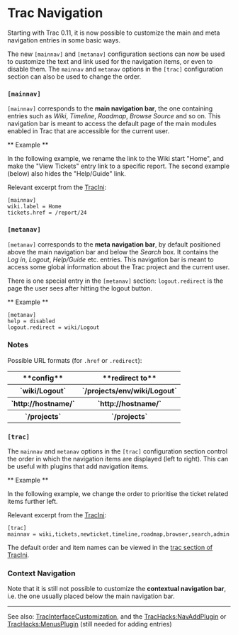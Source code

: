 # Trac Navigation



Starting with Trac 0.11, it is now possible to customize the main and meta navigation entries in some basic ways.



The new `[mainnav]` and `[metanav]` configuration sections can now be used to customize the text and link used for the navigation items, or even to disable them.  The `mainnav` and `metanav` options in the `[trac]` configuration section can also be used to change the order.


### `[mainnav]`



`[mainnav]` corresponds to the **main navigation bar**, the one containing entries such as *Wiki*, *Timeline*, *Roadmap*, *Browse Source* and so on. This navigation bar is meant to access the default page of the main modules enabled in Trac that are accessible for the current user.



** Example ** 



In the following example, we rename the link to the Wiki start "Home", and make the "View Tickets" entry link to a specific report.  The second example (below) also hides the "Help/Guide" link.



Relevant excerpt from the [TracIni](trac-ini):


```wiki
[mainnav]
wiki.label = Home
tickets.href = /report/24
```

### `[metanav]`



`[metanav]` corresponds to the **meta navigation bar**, by default positioned above the main navigation bar and below the *Search* box. It contains the *Log in*, *Logout*, *Help/Guide* etc. entries. This navigation bar is meant to access some global information about the Trac project and the current user.



There is one special entry in the  `[metanav]` section: `logout.redirect` is the page the user sees after hitting the logout button. 



** Example ** 


```wiki
[metanav]
help = disabled
logout.redirect = wiki/Logout
```

### Notes



Possible URL formats (for `.href` or `.redirect`):


<table><tr><th> **config** </th>
<th> **redirect to** 
</th></tr>
<tr><th> `wiki/Logout` </th>
<th> `/projects/env/wiki/Logout` 
</th></tr>
<tr><th> `http://hostname/` </th>
<th> `http://hostname/` 
</th></tr>
<tr><th> `/projects` </th>
<th> `/projects` 
</th></tr></table>


### `[trac]`



The `mainnav` and `metanav` options in the `[trac]` configuration section control the order in which the navigation items are displayed (left to right).  This can be useful with plugins that add navigation items.



** Example ** 



In the following example, we change the order to prioritise the ticket related items further left.



Relevant excerpt from the [TracIni](trac-ini):


```wiki
[trac]
mainnav = wiki,tickets,newticket,timeline,roadmap,browser,search,admin
```


The default order and item names can be viewed in the [trac section of TracIni](trac-ini#).


### Context Navigation



Note that it is still not possible to customize the **contextual navigation bar**, i.e. the one usually placed below the main navigation bar.


---



See also: [TracInterfaceCustomization](trac-interface-customization), and the [
TracHacks:NavAddPlugin](http://trac-hacks.org/wiki/NavAddPlugin) or [
TracHacks:MenusPlugin](http://trac-hacks.org/wiki/MenusPlugin) (still needed for adding entries)


